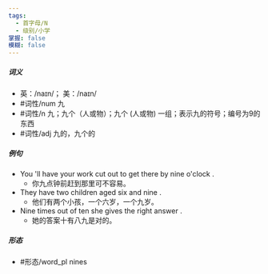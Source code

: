 ```yaml
---
tags:
  - 首字母/N
  - 级别/小学
掌握: false
模糊: false
---
```

##### 词义
- 英：/naɪn/； 美：/naɪn/
- #词性/num  九
- #词性/n  九；九个（人或物）；九个 (人或物) 一组；表示九的符号；编号为9的东西
- #词性/adj  九的，九个的
##### 例句
- You 'll have your work cut out to get there by nine o'clock .
	- 你九点钟前赶到那里可不容易。
- They have two children aged six and nine .
	- 他们有两个小孩，一个六岁，一个九岁。
- Nine times out of ten she gives the right answer .
	- 她的答案十有八九是对的。
##### 形态
- #形态/word_pl nines
